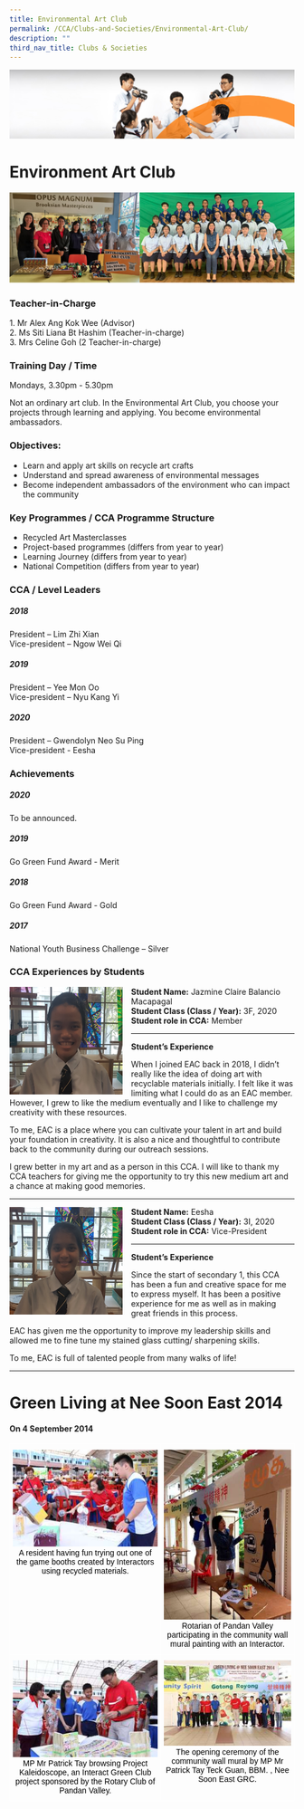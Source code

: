 ```yaml
---
title: Environmental Art Club
permalink: /CCA/Clubs-and-Societies/Environmental-Art-Club/
description: ""
third_nav_title: Clubs & Societies
---
```

![](/images/cca.jpg)

Environment Art Club
====================
![](/images/artclub.png)

### Teacher-in-Charge

1. Mr Alex Ang Kok Wee (Advisor)  
2. Ms Siti Liana Bt Hashim (Teacher-in-charge)  
3. Mrs Celine Goh (2 Teacher-in-charge)

### Training Day / Time

Mondays, 3.30pm - 5.30pm  
  
Not an ordinary art club. In the Environmental Art Club, you choose your projects through learning and applying. You become environmental ambassadors.

### Objectives:

*   Learn and apply art skills on recycle art crafts
*   Understand and spread awareness of environmental messages
*   Become independent ambassadors of the environment who can impact the community

### Key Programmes / CCA Programme Structure


*   Recycled Art Masterclasses
*   Project-based programmes (differs from year to year)
*   Learning Journey (differs from year to year)
*   National Competition (differs from year to year)

### CCA / Level Leaders

##### 2018

President – Lim Zhi Xian  
Vice-president – Ngow Wei Qi  
  

##### 2019

President – Yee Mon Oo  
Vice-president – Nyu Kang Yi  
  

##### 2020

President – Gwendolyn Neo Su Ping  
Vice-president - Eesha

### Achievements

##### 2020

To be announced.  
  

##### 2019

Go Green Fund Award - Merit  
  

##### 2018

Go Green Fund Award - Gold  
  

##### 2017

National Youth Business Challenge – Silver

### CCA Experiences by Students

<img src="/images/EAC%208.png" style="width:200px;height:190px;margin-right:15px;" align = "left">  


<b>Student Name:</b> Jazmine Claire Balancio Macapagal <br>
<b>Student Class (Class / Year):</b> 3F, 2020 <br>
<b>Student role in CCA:</b> Member

----
<b>Student’s Experience</b>

  

When I joined EAC back in 2018, I didn’t really like the idea of doing art with recyclable materials initially. I felt like it was limiting what I could do as an EAC member. However, I grew to like the medium eventually and I like to challenge my creativity with these resources.

  

To me, EAC is a place where you can cultivate your talent in art and build your foundation in creativity. It is also a nice and thoughtful to contribute back to the community during our outreach sessions.

  

I grew better in my art and as a person in this CCA. I will like to thank my CCA teachers for giving me the opportunity to try this new medium art and a chance at making good memories.

----

<img src="/images/EAC%209.png" style="width:200px;height:190px;margin-right:15px;" align = "left">

<b>Student Name:</b> Eesha <br>
<b>Student Class (Class / Year):</b> 3I, 2020 <br>
<b>Student role in CCA:</b> Vice-President

---

<b>Student’s Experience</b>

  

Since the start of secondary 1, this CCA has been a fun and creative space for me to express myself. It has been a positive experience for me as well as in making great friends in this process.

  

EAC has given me the opportunity to improve my leadership skills and allowed me to fine tune my stained glass cutting/ sharpening skills.

  

To me, EAC is full of talented people from many walks of life!

-----


Green Living at Nee Soon East 2014
==================================

#### On 4 September 2014

<style type="text/css">
.tg  {border-collapse:collapse;border-spacing:0;}
.tg td{border-color:black;border-style:solid;border-width:1px;font-family:Arial, sans-serif;font-size:14px;
  overflow:hidden;padding:10px 5px;word-break:normal;}
.tg th{border-color:black;border-style:solid;border-width:1px;font-family:Arial, sans-serif;font-size:14px;
  font-weight:normal;overflow:hidden;padding:10px 5px;word-break:normal;}
.tg .tg-8jgo{border-color:#ffffff;text-align:center;vertical-align:top}
</style>
<table class="tg">
<thead>
  <tr>
    <th class="tg-8jgo"><img src="/images/Green1.jpg" style="width:100%"><br><span style="font-weight:400;color:#000">A resident having fun trying out one of the game booths created by Interactors using recycled materials.</span></th>
    <th class="tg-8jgo"><img src="/images/Green2.jpg" style="width:100%"><br><span style="font-weight:400;color:#000"> Rotarian of Pandan Valley participating in the community wall mural painting with an Interactor.</span></th>
  </tr>
</thead>
<tbody>
  <tr>
    <td class="tg-8jgo"><img src="/images/Green3.jpg" style="width:100%"><br><span style="font-weight:400;color:#000">MP Mr Patrick Tay browsing Project Kaleidoscope, an Interact Green Club project sponsored by the Rotary Club of Pandan Valley.</span></td>
    <td class="tg-8jgo"><img src="/images/Green4.jpg" style="width:100%"><br><span style="font-weight:400;color:#000">The opening ceremony of the community wall mural by MP Mr Patrick Tay Teck Guan, BBM. , Nee Soon East GRC.</span></td>
  </tr>
</tbody>
</table>